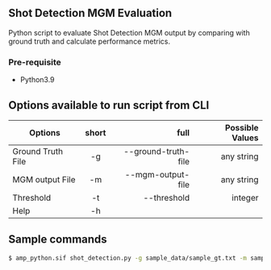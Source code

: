 ## Shot Detection MGM Evaluation

Python script to evaluate Shot Detection MGM output by comparing with ground truth and calculate performance metrics.

### Pre-requisite 
- Python3.9

## Options available to run script from CLI

| Options   |      short      |  full | Possible Values |
|----------|:-------------:|------:|------:|
| Ground Truth File |  -g | --ground-truth-file | any string |
| MGM output File |  -m | --mgm-output-file | any string |
| Threshold |  -t | --threshold | integer |
| Help |  -h | | |

## Sample commands

```bash
$ amp_python.sif shot_detection.py -g sample_data/sample_gt.txt -m sample_data/sample_azure.json -t 3
```